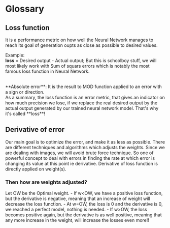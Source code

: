 # Glossary

## Loss function
It is a performance metric on how well the Neural Network manages to reach its goal of generation oupts as close as possible to desired values. 

Example:  <br />
 **loss** = Desired output - Actual output;
 But this is schoolboy stuff, we will most likely work with Sum of squars errors which is notably the most famous loss function in Neural Network.

 <br />
 **Absolute error**: It is the result to MOD function applied to an error with a sign or direction.
  <br />
 As a summary, the loss function is an error metric, that gives an indicator on how much precision we lose, if we replace the real desired output by the actual output generated by our trained neural network model. That's why it's called **loss**!

 ## Derivative of error

Our main goal is to optimize the error, and make it as less as possible. There are different techniques and algorithms which adjusts the weights. Since we are dealing with images, we will avoid brute force technique. So one of powerful concept to deal with errors in finding the rate at which error is changing its value at this point ie derivative.
    Derivative of loss function is directly applied on weight(s). 
 
 ### Then how are weights adjusted?
 Let OW be the Optimal weight.
     - If w<OW, we have a positive loss function, but the derivative is negative, meaning that an increase of weight will decrease the loss function.
    - At w=OW, the loss is 0 and the derivative is 0, we reached a perfect model, nothing is needed.
    - If w>OW, the loss becomes positive again, but the derivative is as well positive, meaning that any more increase in the weight, will increase the losses even more!!